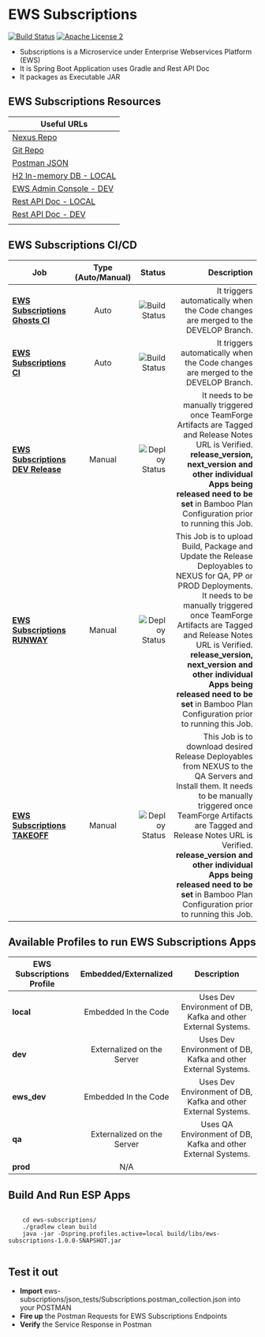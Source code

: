 EWS Subscriptions
===================================

[![Build Status](http://es-compile01.dal.securustech.net/plugins/servlet/wittified/build-status/EP-EWCD)](http://es-compile01.dal.securustech.net/plugins/servlet/wittified/build-status/EP-EWCD)
[![Apache License 2](https://img.shields.io/badge/license-ASF2-blue.svg)](https://www.apache.org/licenses/LICENSE-2.0.txt)


- Subscriptions is a Microservice under Enterprise Webservices Platform (EWS)
- It is Spring Boot Application uses Gradle and Rest API Doc
- It packages as Executable JAR


## EWS Subscriptions Resources


| **Useful URLs**	|
| ------------- |
| [Nexus Repo](http://es-nexus01.dal.securustech.net/content/repositories/releases/net/securustech/ews/ews-subscriptions/ "Official Nexus Artifactory for EWS Subscriptions")      	|
| [Git Repo](http://es-bitbucket01.dal.securustech.net/projects/MID/repos/ews-subscriptions/browse "Official Git Repo for EWS Subscriptions")      	|
| [Postman JSON](http://es-bitbucket01.dal.securustech.net/projects/MID/repos/ews-subscriptions/browse/json_tests "Postman JSON for EWS Subscriptions")      	|
| [H2 In-memory DB - LOCAL](http://localhost:20036/ "H2 In-Memory DB Web Console for Local Testing")      	|
| [EWS Admin Console - DEV](http://ld-midsrvcs01.lab.securustech.net:8761/#/ "EWS Admin Console - DEV Environment")      	|
| [Rest API Doc - LOCAL](http://localhost:20026/ews/subscriptions/info/index.html "EWS Subscriptions Rest API Doc - Local Environment")      	|
| [Rest API Doc - DEV](http://ld-midsrvcs01.lab.securustech.net:8761/subscriptions/info/index.html "EWS Subscriptions Rest API Doc - DEV Environment")      	|
     	|


## EWS Subscriptions CI/CD


| Job        | Type (Auto/Manual)	| Status  |Description  |
| ------------- |:-------------:| -----:|-----:|
| [**EWS Subscriptions Ghosts CI**](http://es-compile01.dal.securustech.net/browse/EP-EWCD "EWS Subscriptions CI Job")      | Auto | ![Build Status](http://es-compile01.dal.securustech.net/plugins/servlet/wittified/build-status/EP-EWCD)	| It triggers automatically when the Code changes are merged to the DEVELOP Branch.	|
| [**EWS Subscriptions CI**](http://es-compile01.dal.securustech.net/browse/EP-EWCD "EWS Subscriptions CI Job")      | Auto | ![Build Status](http://es-compile01.dal.securustech.net/plugins/servlet/wittified/build-status/EP-EWCD)	| It triggers automatically when the Code changes are merged to the DEVELOP Branch.	|
| [**EWS Subscriptions DEV Release**](http://es-compile01.dal.securustech.net/browse/EP-EWSDR "EWS Subscriptions Deploy to DEV")      | Manual | ![Deploy Status](http://es-compile01.dal.securustech.net/plugins/servlet/wittified/build-status/EP-EWSDR)	| It needs to be manually triggered once TeamForge Artifacts are Tagged and Release Notes URL is Verified. **release_version, next_version and other individual Apps being released need to be set** in Bamboo Plan Configuration prior to running this Job. |
| [**EWS Subscriptions RUNWAY**](http://es-compile01.dal.securustech.net/browse/EP-EWLR "EWS Subscriptions Deploy to NEXUS Job")      | Manual | ![Deploy Status](http://es-compile01.dal.securustech.net/plugins/servlet/wittified/build-status/EP-EWLR)	| This Job is to upload Build, Package and Update the Release Deployables to NEXUS for QA, PP or PROD Deployments. It needs to be manually triggered once TeamForge Artifacts are Tagged and Release Notes URL is Verified. **release_version, next_version and other individual Apps being released need to be set** in Bamboo Plan Configuration prior to running this Job. |
| [**EWS Subscriptions TAKEOFF**](http://es-compile01.dal.securustech.net/browse/EP-EW "EWS Subscriptions Install to QA Environment")      | Manual | ![Deploy Status](http://es-compile01.dal.securustech.net/plugins/servlet/wittified/build-status/EP-EW)	| This Job is to download desired Release Deployables from NEXUS to the QA Servers and Install them. It needs to be manually triggered once TeamForge Artifacts are Tagged and Release Notes URL is Verified. **release_version and other individual Apps being released need to be set** in Bamboo Plan Configuration prior to running this Job. |

## Available Profiles to run EWS Subscriptions Apps


| EWS Subscriptions Profile        | Embedded/Externalized           | Description           |
| ------------- |:-------------:|:-------------:|
| **local**      | Embedded In the Code    | Uses Dev Environment of DB, Kafka and other External Systems. |
| **dev**      | Externalized on the Server    | Uses Dev Environment of DB, Kafka and other External Systems. |
| **ews_dev**      | Embedded In the Code    | Uses Dev Environment of DB, Kafka and other External Systems. |
| **qa**      | Externalized on the Server    | Uses QA Environment of DB, Kafka and other External Systems. |
| **prod**      | N/A |


## Build And Run ESP Apps

```shell

	cd ews-subscriptions/
	./gradlew clean build
	java -jar -Dspring.profiles.active=local build/libs/ews-subscriptions-1.0.0-SNAPSHOT.jar


``` 


## Test it out 

* **Import** ews-subscriptions/json_tests/Subscriptions.postman_collection.json into your POSTMAN
* **Fire up** the Postman Requests for EWS Subscriptions Endpoints 
* **Verify** the Service Response in Postman



